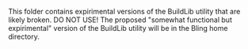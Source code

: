 This folder contains expirimental versions of the BuildLib utility that are likely broken.  DO NOT USE!
The proposed "somewhat functional but expirimental" version of the BuildLib utility will be in the Bling home directory.
